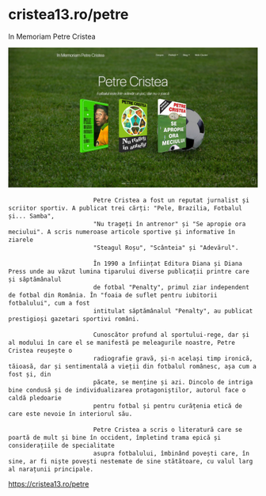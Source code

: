 # cristea13.ro/petre
In Memoriam Petre Cristea

<img src=https://github.com/hangorazvan/cristea13.ro/blob/master/petre/w03.jpg>

							Petre Cristea a fost un reputat jurnalist și scriitor sportiv. A publicat trei cărți: "Pele, Brazilia, Fotbalul și... Samba", 
							"Nu trageți în antrenor" și "Se apropie ora meciului". A scris numeroase articole sportive și informative în ziarele 
							"Steagul Roșu", "Scânteia" și "Adevărul". 

							În 1990 a înființat Editura Diana și Diana Press unde au văzut lumina tiparului diverse publicații printre care și săptămânalul
							de fotbal "Penalty", primul ziar independent de fotbal din România. În "foaia de suflet pentru iubitorii fotbalului", cum a fost
							intitulat săptămânalul "Penalty", au publicat prestigioși gazetari sportivi români.

							Cunoscător profund al sportului-rege, dar și al modului în care el se manifestă pe meleagurile noastre, Petre Cristea reușește o 
							radiografie gravă, și-n același timp ironică, tăioasă, dar și sentimentală a vieții din fotbalul românesc, așa cum a fost și, din 
							păcate, se menține și azi. Dincolo de intriga bine condusă și de individualizarea protagoniștilor, autorul face o caldă pledoarie 
							pentru fotbal și pentru curățenia etică de care este nevoie în interiorul său.

							Petre Cristea a scris o literatură care se poartă de mult și bine în occident, împletind trama epică și considerațiile de specialitate 
							asupra fotbalului, îmbinând povești care, în sine, ar fi niște povești nestemate de sine stătătoare, cu valul larg al narațunii principale.

https://cristea13.ro/petre
